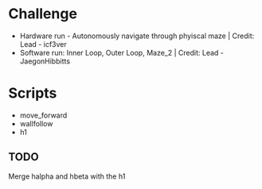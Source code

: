 # Challenge
+ Hardware run - Autonomously navigate through phyiscal maze | Credit: Lead - icf3ver
+ Software run: Inner Loop, Outer Loop, Maze_2 | Credit: Lead - JaegonHibbitts 

# Scripts
 + move_forward
 + wallfollow
 + h1

## TODO
Merge halpha and hbeta with the h1
